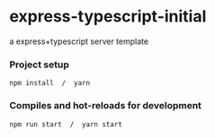 # express-typescript-initial
a express+typescript server template

### Project setup

```
npm install  /  yarn
```

### Compiles and hot-reloads for development

```
npm run start  /  yarn start 
```